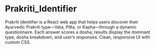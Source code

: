 # Prakriti_Identifier
Prakriti Identifier is a React web app that helps users discover their Ayurvedic Prakriti type—Vata, Pitta, or Kapha—through a dynamic questionnaire. Each answer scores a dosha; results display the dominant type, dosha breakdown, and user’s responses. Clean, responsive UI with custom CSS.
